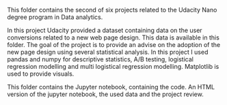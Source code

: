 This folder contains the second of six projects related to the Udacity Nano degree program in Data analytics.

In this project Udacity provided a dataset containing data on the user conversions related to a new web page design. This data is available in this folder.
The goal of the project is to provide an advise on the adoption of the new page design using several statistical analysis. 
In this project I used pandas and numpy for descriptive statistics, A/B testing, logistical regression modelling and multi logistical regression modelling.
Matplotlib is used to provide visuals. 

This folder contains the Jupyter notebook, containing the code. An HTML version of the jupyter notebook, the used data and the project review.

